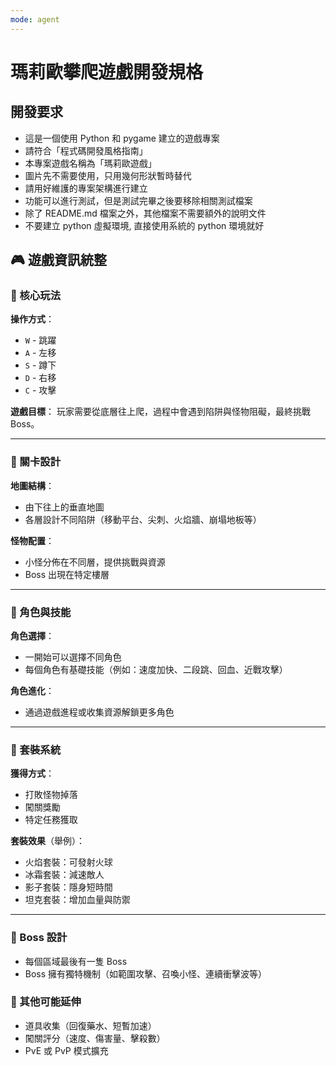 ```yaml
---
mode: agent
---
```


# 瑪莉歐攀爬遊戲開發規格

## 開發要求

- 這是一個使用 Python 和 pygame 建立的遊戲專案
- 請符合「程式碼開發風格指南」
- 本專案遊戲名稱為「瑪莉歐遊戲」
- 圖片先不需要使用，只用幾何形狀暫時替代
- 請用好維護的專案架構進行建立
- 功能可以進行測試，但是測試完畢之後要移除相關測試檔案
- 除了 README.md 檔案之外，其他檔案不需要額外的說明文件
- 不要建立 python 虛擬環境, 直接使用系統的 python 環境就好

## 🎮 遊戲資訊統整

### 🎯 核心玩法

**操作方式**：

- `W` - 跳躍
- `A` - 左移
- `S` - 蹲下
- `D` - 右移
- `C` - 攻擊

**遊戲目標**：
玩家需要從底層往上爬，過程中會遇到陷阱與怪物阻礙，最終挑戰 Boss。

---

### 🧗 關卡設計

**地圖結構**：

- 由下往上的垂直地圖
- 各層設計不同陷阱（移動平台、尖刺、火焰牆、崩塌地板等）

**怪物配置**：

- 小怪分佈在不同層，提供挑戰與資源
- Boss 出現在特定樓層

---

### 🦾 角色與技能

**角色選擇**：

- 一開始可以選擇不同角色
- 每個角色有基礎技能（例如：速度加快、二段跳、回血、近戰攻擊）

**角色進化**：

- 通過遊戲進程或收集資源解鎖更多角色

---

### 🧥 套裝系統

**獲得方式**：

- 打敗怪物掉落
- 闖關獎勵
- 特定任務獲取

**套裝效果**（舉例）：

- 火焰套裝：可發射火球
- 冰霜套裝：減速敵人
- 影子套裝：隱身短時間
- 坦克套裝：增加血量與防禦

---

### 🐉 Boss 設計

- 每個區域最後有一隻 Boss
- Boss 擁有獨特機制（如範圍攻擊、召喚小怪、連續衝擊波等）

### 🎲 其他可能延伸

- 道具收集（回復藥水、短暫加速）
- 闖關評分（速度、傷害量、擊殺數）
- PvE 或 PvP 模式擴充
